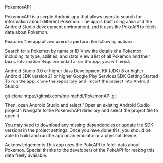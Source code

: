 PokemonAPI

PokemonAPI is a simple Android app that allows users to search for information about different Pokemon.
The app is built using Java and the Android Studio development environment, and it uses the PokeAPI to fetch data about Pokemon.

Features
The app allows users to perform the following actions:

Search for a Pokemon by name or ID
View the details of a Pokemon, including its type, abilities, and stats
View a list of all Pokemon and their basic information
Requirements
To run the app, you will need:

Android Studio 3.0 or higher
Java Development Kit (JDK) 8 or higher
Android SDK version 21 or higher
Google Play Services SDK
Getting Started
To run the app, clone the repository and import the project into Android Studio:


git clone https://github.com/me-mehdi/PokemonAPI.git

Then, open Android Studio and select "Open an existing Android Studio project". Navigate to the PokemonAPI directory and select the project file to open it.

You may need to download any missing dependencies or update the SDK versions in the project settings. Once you have done this, you should be able to build and run the app on an emulator or a physical device.

Acknowledgements
This app uses the PokeAPI to fetch data about Pokemon. Special thanks to the developers of the PokeAPI for making this data freely available.
